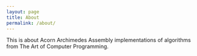 ```yaml
---
layout: page
title: About
permalink: /about/
---
```


This is about Acorn Archimedes Assembly implementations
of algorithms from The Art of Computer Programming.

